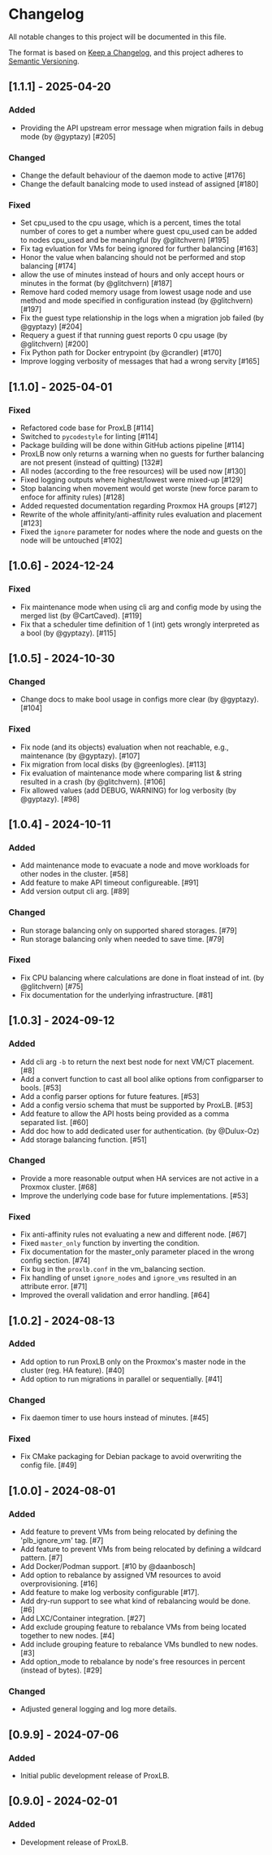 # Changelog

All notable changes to this project will be documented in this file.

The format is based on [Keep a Changelog](https://keepachangelog.com/en/1.0.0/),
and this project adheres to [Semantic Versioning](https://semver.org/spec/v2.0.0.html).

## [1.1.1] - 2025-04-20

### Added

- Providing the API upstream error message when migration fails in debug mode (by @gyptazy) [#205]

### Changed

- Change the default behaviour of the daemon mode to active [#176]
- Change the default banalcing mode to used instead of assigned [#180]

### Fixed

- Set cpu_used to the cpu usage, which is a percent, times the total number of cores to get a number where guest cpu_used can be added to nodes cpu_used and be meaningful (by @glitchvern) [#195]
- Fix tag evluation for VMs for being ignored for further balancing [#163]
- Honor the value when balancing should not be performed and stop balancing [#174]
- allow the use of minutes instead of hours and only accept hours or minutes in the format (by @glitchvern) [#187]
- Remove hard coded memory usage from lowest usage node and use method and mode specified in configuration instead (by @glitchvern) [#197]
- Fix the guest type relationship in the logs when a migration job failed (by @gyptazy) [#204]
- Requery a guest if that running guest reports 0 cpu usage (by @glitchvern) [#200]
- Fix Python path for Docker entrypoint (by @crandler) [#170]
- Improve logging verbosity of messages that had a wrong servity [#165]


## [1.1.0] - 2025-04-01

### Fixed

- Refactored code base for ProxLB [#114]
- Switched to `pycodestyle` for linting [#114]
- Package building will be done within GitHub actions pipeline [#114]
- ProxLB now only returns a warning when no guests for further balancing are not present (instead of quitting) [132#]
- All nodes (according to the free resources) will be used now [#130]
- Fixed logging outputs where highest/lowest were mixed-up [#129]
- Stop balancing when movement would get worste (new force param to enfoce for affinity rules) [#128]
- Added requested documentation regarding Proxmox HA groups [#127]
- Rewrite of the whole affinity/anti-affinity rules evaluation and placement [#123]
- Fixed the `ignore` parameter for nodes where the node and guests on the node will be untouched [#102]


## [1.0.6] - 2024-12-24

### Fixed

- Fix maintenance mode when using cli arg and config mode by using the merged list (by @CartCaved). [#119]
- Fix that a scheduler time definition of 1 (int) gets wrongly interpreted as a bool (by @gyptazy). [#115]


## [1.0.5] - 2024-10-30

### Changed

- Change docs to make bool usage in configs more clear (by @gyptazy). [#104]

### Fixed

- Fix node (and its objects) evaluation when not reachable, e.g., maintenance (by @gyptazy). [#107]
- Fix migration from local disks (by @greenlogles). [#113]
- Fix evaluation of maintenance mode where comparing list & string resulted in a crash (by @glitchvern). [#106]
- Fix allowed values (add DEBUG, WARNING) for log verbosity (by @gyptazy). [#98]


## [1.0.4] - 2024-10-11

### Added

- Add maintenance mode to evacuate a node and move workloads for other nodes in the cluster. [#58]
- Add feature to make API timeout configureable. [#91]
- Add version output cli arg. [#89]

### Changed

- Run storage balancing only on supported shared storages. [#79]
- Run storage balancing only when needed to save time. [#79]

### Fixed

- Fix CPU balancing where calculations are done in float instead of int. (by @glitchvern) [#75]
- Fix documentation for the underlying infrastructure. [#81]


## [1.0.3] - 2024-09-12

### Added

- Add cli arg `-b` to return the next best node for next VM/CT placement. [#8]
- Add a convert function to cast all bool alike options from configparser to bools. [#53]
- Add a config parser options for future features. [#53]
- Add a config versio schema that must be supported by ProxLB. [#53]
- Add feature to allow the API hosts being provided as a comma separated list. [#60]
- Add doc how to add dedicated user for authentication. (by @Dulux-Oz)
- Add storage balancing function. [#51]

### Changed

- Provide a more reasonable output when HA services are not active in a Proxmox cluster. [#68]
- Improve the underlying code base for future implementations. [#53]

### Fixed

- Fix anti-affinity rules not evaluating a new and different node. [#67]
- Fixed `master_only` function by inverting the condition.
- Fix documentation for the master_only parameter placed in the wrong config section. [#74]
- Fix bug in the `proxlb.conf` in the vm_balancing section.
- Fix handling of unset `ignore_nodes` and `ignore_vms` resulted in an attribute error. [#71]
- Improved the overall validation and error handling. [#64]


## [1.0.2] - 2024-08-13

### Added

- Add option to run ProxLB only on the Proxmox's master node in the cluster (reg. HA feature). [#40]
- Add option to run migrations in parallel or sequentially. [#41]

### Changed

- Fix daemon timer to use hours instead of minutes. [#45]

### Fixed

- Fix CMake packaging for Debian package to avoid overwriting the config file. [#49]


## [1.0.0] - 2024-08-01

### Added

- Add feature to prevent VMs from being relocated by defining the 'plb_ignore_vm' tag. [#7]
- Add feature to prevent VMs from being relocated by defining a wildcard pattern. [#7]
- Add Docker/Podman support. [#10 by @daanbosch]
- Add option to rebalance by assigned VM resources to avoid overprovisioning. [#16]
- Add feature to make log verbosity configurable [#17].
- Add dry-run support to see what kind of rebalancing would be done. [#6]
- Add LXC/Container integration. [#27]
- Add exclude grouping feature to rebalance VMs from being located together to new nodes. [#4]
- Add include grouping feature to rebalance VMs bundled to new nodes. [#3]
- Add option_mode to rebalance by node's free resources in percent (instead of bytes). [#29]

### Changed

- Adjusted general logging and log more details.


## [0.9.9] - 2024-07-06

### Added

- Initial public development release of ProxLB.


## [0.9.0] - 2024-02-01

### Added

- Development release of ProxLB.
